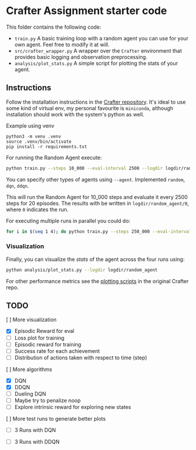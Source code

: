 # Crafter Assignment starter code

This folder contains the following code:

- `train.py` A basic training loop with a random agent you can use for your own agent. Feel free to modify it at will.
- `src/crafter_wrapper.py` A wrapper over the `Crafter` environment that provides basic logging and observation preprocessing.
- `analysis/plot_stats.py` A simple script for plotting the stats of your agent.

## Instructions

Follow the installation instructions in the [Crafter repository](https://github.com/danijar/crafter). It's ideal to use some kind of virtual env, my personal favourite is `miniconda`, although installation should work with the system's python as well.

Example using venv

```console
python3 -m venv .venv
source .venv/bin/activate
pip install -r requirements.txt
```

For running the Random Agent execute:

```bash
python train.py --steps 10_000 --eval-interval 2500 --logdir logdir/random_agent/0
```

You can specify other types of agents using `--agent`. Implemented `random`, `dqn`, `ddqn`.

This will run the Random Agent for 10_000 steps and evaluate it every 2500 steps for 20 episodes. The results with be written in `logdir/random_agent/0`, where `0` indicates the run.

For executing multiple runs in parallel you could do:

```bash
for i in $(seq 1 4); do python train.py --steps 250_000 --eval-interval 25_000 --logdir logdir/random_agent/$i & done
```

### Visualization

Finally, you can visualize the _stats_ of the agent across the four runs using:

```bash
python analysis/plot_stats.py --logdir logdir/random_agent
```

For other performance metrics see the [plotting scripts](https://github.com/danijar/crafter/tree/main/analysis) in the original Crafter repo.

## TODO

[ ] More visualization
- [x] Episodic Reward for eval
- [ ] Loss plot for training
- [ ] Episodic reward for training
- [ ] Success rate for each achievement
- [ ] Distribution of actions taken with respect to time (step)

[ ] More algorithms
- [x] DQN
- [x] DDQN
- [ ] Dueling DQN
- [ ] Maybe try to penalize noop
- [ ] Explore intrinsic reward for exploring new states

[ ] More test runs to generate better plots
- [ ] 3 Runs with DQN
- [ ] 3 Runs with DDQN

